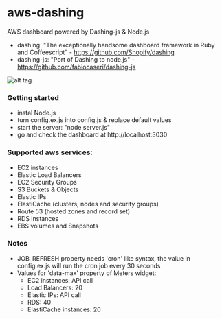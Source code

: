 aws-dashing
===========

AWS dashboard powered by Dashing-js & Node.js

- dashing: "The exceptionally handsome dashboard framework in Ruby and Coffeescript" - https://github.com/Shopify/dashing
- dashing-js: "Port of Dashing to node.js" - https://github.com/fabiocaseri/dashing-js

![alt tag](https://raw.githubusercontent.com/ThibaultLaurens/aws-dashing/master/screenshot.png?token=1448075__eyJzY29wZSI6IlJhd0Jsb2I6VGhpYmF1bHRMYXVyZW5zL2F3cy1kYXNoaW5nL21hc3Rlci9zY3JlZW5zaG90LnBuZyIsImV4cGlyZXMiOjEzOTc0MTY3NzZ9--8184989a8dffcabb54fe484bf041fc9eee6a0231)


### Getting started

- instal Node.js
- turn config.ex.js into config.js & replace default values
- start the server: "node server.js"
- go and check the dashboard at http://localhost:3030


### Supported aws services:
- EC2 instances
- Elastic Load Balancers
- EC2 Security Groups
- S3 Buckets & Objects
- Elastic IPs
- ElastiCache (clusters, nodes and security groups)
- Route 53 (hosted zones and record set)
- RDS instances
- EBS volumes and Snapshots


### Notes

- JOB_REFRESH property needs 'cron' like syntax, the value in config.ex.js will run the cron job every 30 seconds
- Values for 'data-max' property of Meters widget:
    - EC2 instances: API call
    - Load Balancers: 20
    - Elastic IPs: API call
    - RDS: 40
    - ElastiCache instances: 20
